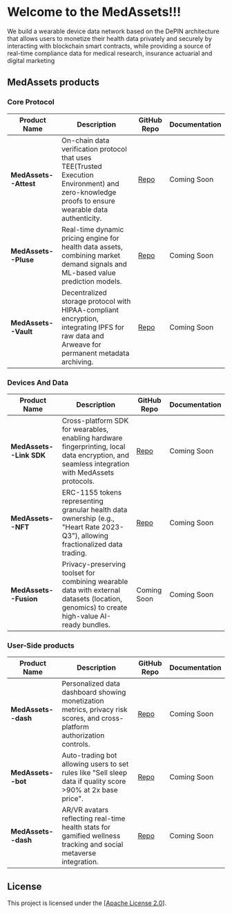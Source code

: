 # Welcome to the MedAssets!!!

We build a wearable device data network based on the DePIN architecture that allows users to monetize their health data privately and securely by interacting with blockchain smart contracts, while providing a source of real-time compliance data for medical research, insurance actuarial and digital marketing
 

## MedAssets products

### Core Protocol

| Product Name          | Description                                                                 | GitHub Repo                                | Documentation                                 |
|---------------------  |-----------------------------------------------------------------------------|-------------------------------------------|-----------------------------------------------|
| **​MedAssets--Attest** | On-chain data verification protocol that uses TEE(Trusted Execution Environment) and zero-knowledge proofs to ensure wearable data authenticity. | [Repo](https://github.com/iotexproject/iotex-core) | Coming Soon |
| **MedAssets--Pluse** | Real-time dynamic pricing engine for health data assets, combining market demand signals and ML-based value prediction models. | [Repo](https://github.com/iotexproject/w3bstream) | Coming Soon |
| **MedAssets--Vault** | Decentralized storage protocol with HIPAA-compliant encryption, integrating IPFS for raw data and Arweave for permanent metadata archiving. | [Repo](https://github.com/iotexproject/quicksilver) | Coming Soon |

### Devices And Data
| Product Name          | Description                                                                 | GitHub Repo                                | Documentation                                 |
|---------------------  |-----------------------------------------------------------------------------|-------------------------------------------|-----------------------------------------------|
| **​MedAssets--Link SDK** |  Cross-platform SDK for wearables, enabling hardware fingerprinting, local data encryption, and seamless integration with MedAssets protocols. | [Repo](https://github.com/iotexproject/ioID-contracts) | Coming Soon|
| **​MedAssets--NFT** |  ERC-1155 tokens representing granular health data ownership (e.g., "Heart Rate 2023-Q3"), allowing fractionalized data trading. | [Repo](https://github.com/iotexproject/ioconnect) | Coming Soon |
| **​MedAssets--Fusion** |Privacy-preserving toolset for combining wearable data with external datasets (location, genomics) to create high-value AI-ready bundles. | Coming Soon | Coming Soon |

### User-Side products
| Product Name          | Description                                                                 | GitHub Repo                                | Documentation                                 |
|---------------------  |-----------------------------------------------------------------------------|-------------------------------------------|-----------------------------------------------|
| **​MedAssets--dash** |  Personalized data dashboard showing monetization metrics, privacy risk scores, and cross-platform authorization controls. | [Repo](https://github.com/iotexproject/ioconnect) | Coming Soon |
| **​MedAssets--bot** | Auto-trading bot allowing users to set rules like "Sell sleep data if quality score >90% at 2x base price". | [Repo](https://github.com/iotexproject/ioconnect) | Coming Soon |
| **​MedAssets--dash** |  AR/VR avatars reflecting real-time health stats for gamified wellness tracking and social metaverse integration.| [Repo](https://github.com/iotexproject/ioconnect) | Coming Soon |



## License
This project is licensed under the [[Apache License 2.0](https://github.com/MedAsset/.github/blob/main/LICENSE)].
